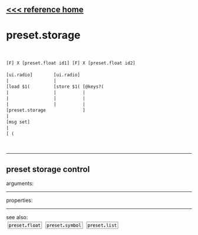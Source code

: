 [<<< reference home](ceammc_lib.md)
---

# preset.storage

```


[F] X [preset.float id1] [F] X [preset.float id2]

[ui.radio]        [ui.radio]
|                 |
[load $1(         [store $1( [@keys?(
|                 |          |
|                 |          |
|                 |          |
[preset.storage              ]
|
[msg set]
|
[ (

            
```
---
preset storage control
---
arguments:


---
properties:


---
see also:<br>
[![preset.float](img/object_preset.float.png)](preset.float.md)
[![preset.symbol](img/object_preset.symbol.png)](preset.symbol.md)
[![preset.list](img/object_preset.list.png)](preset.list.md)
